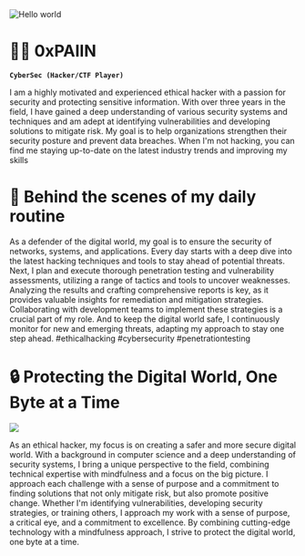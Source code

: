 <img src="https://raw.githubusercontent.com/sagar-viradiya/sagar-viradiya/master/resources/banner.png" alt="Hello world">

# 🏄‍♂️ 0xPAIIN

**`CyberSec (Hacker/CTF Player)`**

I am a highly motivated and experienced ethical hacker with a passion for security and protecting sensitive information. With over three years in the field, I have gained a deep understanding of various security systems and techniques and am adept at identifying vulnerabilities and developing solutions to mitigate risk. My goal is to help organizations strengthen their security posture and prevent data breaches. When I'm not hacking, you can find me staying up-to-date on the latest industry trends and improving my skills


# 🌅 Behind the scenes of my daily routine

As a defender of the digital world, my goal is to ensure the security of networks, systems, and applications. Every day starts with a deep dive into the latest hacking techniques and tools to stay ahead of potential threats. Next, I plan and execute thorough penetration testing and vulnerability assessments, utilizing a range of tactics and tools to uncover weaknesses. Analyzing the results and crafting comprehensive reports is key, as it provides valuable insights for remediation and mitigation strategies. Collaborating with development teams to implement these strategies is a crucial part of my role. And to keep the digital world safe, I continuously monitor for new and emerging threats, adapting my approach to stay one step ahead. #ethicalhacking #cybersecurity #penetrationtesting








# 🔒 Protecting the Digital World, One Byte at a Time

![](https://user-images.githubusercontent.com/100413372/216296655-74208087-79df-47bd-84fc-6e80a357d085.gif)

As an ethical hacker, my focus is on creating a safer and more secure digital world. With a background in computer science and a deep understanding of security systems, I bring a unique perspective to the field, combining technical expertise with mindfulness and a focus on the big picture. I approach each challenge with a sense of purpose and a commitment to finding solutions that not only mitigate risk, but also promote positive change. Whether I'm identifying vulnerabilities, developing security strategies, or training others, I approach my work with a sense of purpose, a critical eye, and a commitment to excellence. By combining cutting-edge technology with a mindfulness approach, I strive to protect the digital world, one byte at a time.
